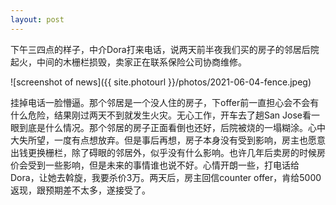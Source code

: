 ```yaml
---
layout: post
---
```


下午三四点的样子，中介Dora打来电话，说两天前半夜我们买的房子的邻居后院起火，中间的木栅栏损毁，卖家正在联系保险公司协商维修。

![screenshot of news]({{ site.photourl }}/photos/2021-06-04-fence.jpeg)

挂掉电话一脸懵逼。那个邻居是一个没人住的房子，下offer前一直担心会不会有什么危险，结果刚过两天不到就发生火灾。无心工作，开车去了趟San Jose看一眼到底是什么情况。那个邻居的房子正面看倒也还好，后院被烧的一塌糊涂。心中大失所望，一度有点想放弃。但是事后再想，房子本身没有受到影响，房主也愿意出钱更换栅栏，除了碍眼的邻居外，似乎没有什么影响。也许几年后卖房的时候房价会受到一些影响，但是未来的事情谁也说不好。心情开朗一些，打电话给Dora，让她去斡旋，我要杀价3万。两天后，房主回信counter offer，肯给5000返现，跟预期差不太多，遂接受了。